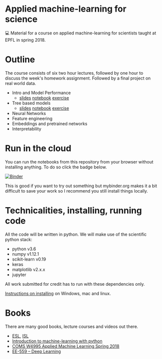 # Applied machine-learning for science

💻 Material for a course on applied machine-learning for scientists taught at
EPFL in spring 2018.

# Outline

The course consists of six two hour lectures, followed by one hour to discuss
the week's homework assignment. Followed by a final project on real world data.

* Intro and Model Performance
    * [slides](https://rawgit.com/wildtreetech/advanced-computing-2018/master/index.html?p=lecture1.md) [notebook](https://mybinder.org/v2/gh/wildtreetech/advanced-computing-2018/master?filepath=%2Fmaterial%2Flecture-01%2Flecture.ipynb) [exercise](https://github.com/wildtreetech/advanced-computing-2018/blob/master/material/lecture-01/exercise.ipynb)
* Tree based models
    * [slides](https://rawgit.com/wildtreetech/advanced-computing-2018/master/index.html?p=lecture2.md) [notebook](https://mybinder.org/v2/gh/wildtreetech/advanced-computing-2018/master?filepath=%2Fmaterial%2Flecture-02%2Flecture.ipynb) [exercise](https://github.com/wildtreetech/advanced-computing-2018/blob/master/material/lecture-02/exercise.ipynb)
* Neural Networks
* Feature engineering
* Embeddings and pretrained networks
* Interpretability


# Run in the cloud

You can run the notebooks from this repository from your browser without
installing anything. To do so click the badge below.

[![Binder](https://mybinder.org/badge.svg)](https://mybinder.org/v2/gh/wildtreetech/advanced-computing-2018/master)

This is good if you want to try out something but mybinder.org makes it a
bit difficult to save your work so I recommend you still install things
locally.


# Technicalities, installing, running code

All the code will be written in python. We will make use of the scientific
python stack:

* python v3.6
* numpy v1.12.1
* scikit-learn v0.19
* keras
* matplotlib v2.x.x
* jupyter

All work submitted for credit has to run with these dependencies only.

[Instructions on installing](install.md) on Windows, mac and linux.


# Books

There are many good books, lecture courses and videos out there.

* [ESL], [ISL]
* [Introduction to machine-learning with python][IML]
* [COMS W4995 Applied Machine Learning Spring 2018](http://www.cs.columbia.edu/~amueller/comsw4995s18/)
* [EE-559 – Deep Learning](https://documents.epfl.ch/users/f/fl/fleuret/www/dlc/)

[ISL]: http://www-bcf.usc.edu/~gareth/ISL/
[ESL]: https://web.stanford.edu/~hastie/ElemStatLearn/index.html
[IML]: http://shop.oreilly.com/product/0636920030515.do
